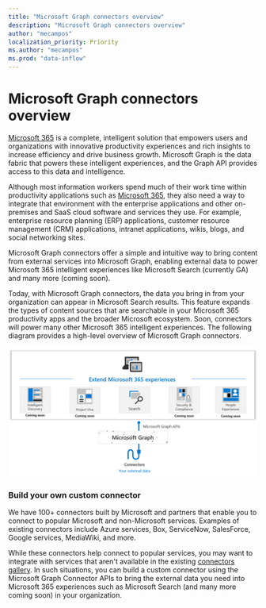 ```yaml
---
title: "Microsoft Graph connectors overview"
description: "Microsoft Graph connectors overview"
author: "mecampos"
localization_priority: Priority
ms.author: "mecampos"
ms.prod: "data-inflow"
---
```




# Microsoft Graph connectors overview

[Microsoft 365](https://www.microsoft.com/microsoft-365) is a complete, intelligent solution that empowers users and organizations with innovative productivity experiences and rich insights to increase efficiency and drive business growth. Microsoft Graph is the data fabric that powers these intelligent experiences, and the Graph API provides access to this data and intelligence.

Although most information workers spend much of their work time within productivity applications such as [Microsoft 365](https://www.microsoft.com/microsoft-365), they also need a way to integrate that environment with the enterprise applications and other on-premises and SaaS cloud software and services they use. For example, enterprise resource planning (ERP) applications, customer resource management (CRM) applications, intranet applications, wikis, blogs, and social networking sites.

Microsoft Graph connectors offer a simple and intuitive way to bring content from external services into Microsoft Graph, enabling external data to power Microsoft 365 intelligent experiences like Microsoft Search (currently GA) and many more (coming soon).

Today, with Microsoft Graph connectors, the data you bring in from your organization can appear in Microsoft Search results. This feature expands the types of content sources that are searchable in your Microsoft 365 productivity apps and the broader Microsoft ecosystem. Soon, connectors will power many other Microsoft 365 intelligent experiences.
The following diagram provides a high-level overview of Microsoft Graph connectors.

<!---Insert image reference here --->
<!---       ![Select the Microsoft Graph permissions](./images/application-saml-sso-configure-api/set-permissions.png) --->
![Microsoft Graph connectors high-level overview](./images/connectors-images/overview.png)

### Build your own custom connector 
<!---Title added as h3 to avoid listing it in an "In this article" section --->
We have 100+ connectors built by Microsoft and partners that enable you to connect to popular Microsoft and non-Microsoft services. Examples of existing connectors include Azure services, Box, ServiceNow, SalesForce, Google services, MediaWiki, and more.

While these connectors help connect to popular services, you may want to integrate with services that aren't available in the existing [connectors gallery](https://docs.microsoft.com/microsoftsearch/connectors-gallery). In such situations, you can build a custom connector using the Microsoft Graph Connector APIs to bring the external data you need into Microsoft 365 experiences such as Microsoft Search (and many more coming soon) in your organization.

<!---Coming soon
Get started with custom Graph connectors:
* [Graph Connector API overview](data-inflow-connectors-api-overview.md)
* [Try Graph Connector APIs using Postman](data-inflow-connectors-api-postman.md)
* [Build your first custom connector with Microsoft Graph]()
 --->
